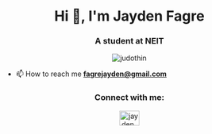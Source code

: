 <h1 align="center">Hi 👋, I'm Jayden Fagre</h1>
<h3 align="center">A student at NEIT</h3>

<p align="center"> <img src="https://komarev.com/ghpvc/?username=judothin&label=Profile%20views&color=0e75b6&style=flat" alt="judothin" /> </p>

- 📫 How to reach me **fagrejayden@gmail.com**

<h3 align="center">Connect with me:</h3>
<p align="center">
<a href="https://instagram.com/jayden_fagre" target="blank"><img align="center" src="https://raw.githubusercontent.com/rahuldkjain/github-profile-readme-generator/master/src/images/icons/Social/instagram.svg" alt="jayden_fagre" height="30" width="40" /></a>
</p>

